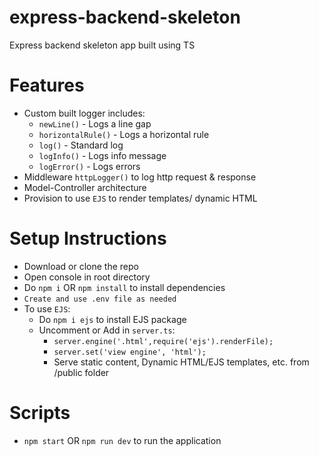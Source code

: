 # express-backend-skeleton
  Express backend skeleton app built using TS

# Features

  * Custom built logger includes:
    * ```newLine()``` - Logs a line gap
    * ```horizontalRule()``` - Logs a horizontal rule
    * ```log()``` - Standard log
    * ```logInfo()``` - Logs info message
    * ```logError()``` - Logs errors    
  * Middleware ```httpLogger()``` to log http request & response
  * Model-Controller architecture
  * Provision to use ```EJS``` to render templates/ dynamic HTML

# Setup Instructions

  * Download or clone the repo
  * Open console in root directory
  * Do ```npm i``` OR ```npm install``` to install dependencies
  * ```Create and use .env file as needed```
  * To use ```EJS```:
    * Do ```npm i ejs``` to install EJS package
    * Uncomment or Add in ```server.ts```:
      * ```server.engine('.html',require('ejs').renderFile);```
      * ```server.set('view engine', 'html');```
      * Serve static content, Dynamic HTML/EJS templates, etc. from /public folder
  
# Scripts

  * ```npm start``` OR ```npm run dev``` to run the application
  
 
